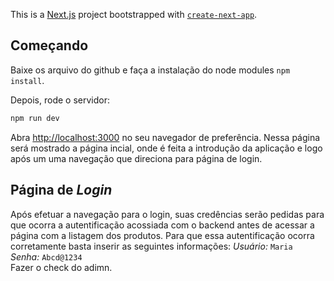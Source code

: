 This is a [Next.js](https://nextjs.org/) project bootstrapped with [`create-next-app`](https://github.com/vercel/next.js/tree/canary/packages/create-next-app).

## Começando

Baixe os arquivo do github e faça a instalação do node modules `npm install`.

Depois, rode o servidor:
```bash
npm run dev
```

Abra [http://localhost:3000](http://localhost:3000) no seu navegador de preferência. Nessa página será mostrado a página incial, onde é feita a introdução da aplicação e logo após um uma navegação que direciona para página de login.

## Página de *Login*

Após efetuar a navegação para o login, suas credências serão pedidas para que ocorra a autentificação acossiada com o backend antes de acessar a página com a listagem dos produtos.
Para que essa autentificação ocorra corretamente basta inserir as seguintes informações:
*Usuário:* `Maria` <br>
*Senha:* `Abcd@1234` <br>
Fazer o check do adimn. <br>
